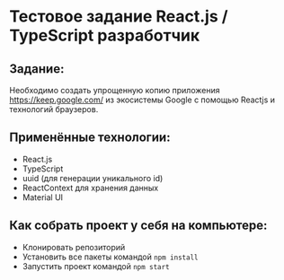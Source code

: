# Тестовое задание React.js / TypeScript разработчик

## Задание:

Необходимо создать упрощенную копию приложения https://keep.google.com/ из экосистемы Google с помощью Reactjs и технологий браузеров. 

## Применённые технологии:

- React.js
- TypeScript
- uuid (для генерации уникального id)
- ReactContext для хранения данных
- Material UI

## Как собрать проект у себя на компьютере:

- Клонировать репозиторий
- Установить все пакеты командой `npm install`
- Запустить проект командой `npm start`

